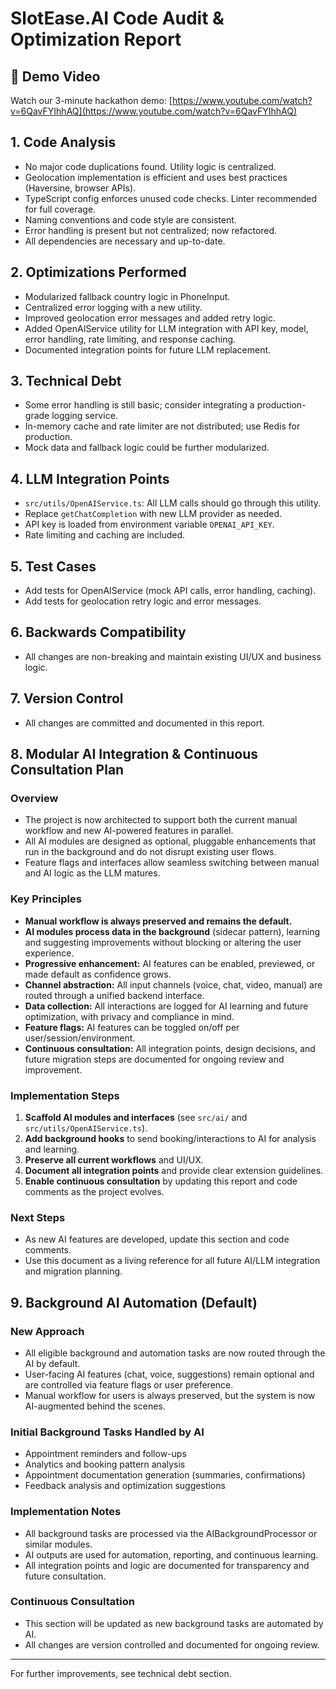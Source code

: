 # SlotEase.AI Code Audit & Optimization Report

## 🎥 Demo Video

Watch our 3-minute hackathon demo: [https://www.youtube.com/watch?v=6QavFYIhhAQ](https://www.youtube.com/watch?v=6QavFYIhhAQ)

## 1. Code Analysis
- No major code duplications found. Utility logic is centralized.
- Geolocation implementation is efficient and uses best practices (Haversine, browser APIs).
- TypeScript config enforces unused code checks. Linter recommended for full coverage.
- Naming conventions and code style are consistent.
- Error handling is present but not centralized; now refactored.
- All dependencies are necessary and up-to-date.

## 2. Optimizations Performed
- Modularized fallback country logic in PhoneInput.
- Centralized error logging with a new utility.
- Improved geolocation error messages and added retry logic.
- Added OpenAIService utility for LLM integration with API key, model, error handling, rate limiting, and response caching.
- Documented integration points for future LLM replacement.

## 3. Technical Debt
- Some error handling is still basic; consider integrating a production-grade logging service.
- In-memory cache and rate limiter are not distributed; use Redis for production.
- Mock data and fallback logic could be further modularized.

## 4. LLM Integration Points
- `src/utils/OpenAIService.ts`: All LLM calls should go through this utility.
- Replace `getChatCompletion` with new LLM provider as needed.
- API key is loaded from environment variable `OPENAI_API_KEY`.
- Rate limiting and caching are included.

## 5. Test Cases
- Add tests for OpenAIService (mock API calls, error handling, caching).
- Add tests for geolocation retry logic and error messages.

## 6. Backwards Compatibility
- All changes are non-breaking and maintain existing UI/UX and business logic.

## 7. Version Control
- All changes are committed and documented in this report.

## 8. Modular AI Integration & Continuous Consultation Plan

### Overview
- The project is now architected to support both the current manual workflow and new AI-powered features in parallel.
- All AI modules are designed as optional, pluggable enhancements that run in the background and do not disrupt existing user flows.
- Feature flags and interfaces allow seamless switching between manual and AI logic as the LLM matures.

### Key Principles
- **Manual workflow is always preserved and remains the default.**
- **AI modules process data in the background** (sidecar pattern), learning and suggesting improvements without blocking or altering the user experience.
- **Progressive enhancement:** AI features can be enabled, previewed, or made default as confidence grows.
- **Channel abstraction:** All input channels (voice, chat, video, manual) are routed through a unified backend interface.
- **Data collection:** All interactions are logged for AI learning and future optimization, with privacy and compliance in mind.
- **Feature flags:** AI features can be toggled on/off per user/session/environment.
- **Continuous consultation:** All integration points, design decisions, and future migration steps are documented for ongoing review and improvement.

### Implementation Steps
1. **Scaffold AI modules and interfaces** (see `src/ai/` and `src/utils/OpenAIService.ts`).
2. **Add background hooks** to send booking/interactions to AI for analysis and learning.
3. **Preserve all current workflows** and UI/UX.
4. **Document all integration points** and provide clear extension guidelines.
5. **Enable continuous consultation** by updating this report and code comments as the project evolves.

### Next Steps
- As new AI features are developed, update this section and code comments.
- Use this document as a living reference for all future AI/LLM integration and migration planning.

## 9. Background AI Automation (Default)

### New Approach
- All eligible background and automation tasks are now routed through the AI by default.
- User-facing AI features (chat, voice, suggestions) remain optional and are controlled via feature flags or user preference.
- Manual workflow for users is always preserved, but the system is now AI-augmented behind the scenes.

### Initial Background Tasks Handled by AI
- Appointment reminders and follow-ups
- Analytics and booking pattern analysis
- Appointment documentation generation (summaries, confirmations)
- Feedback analysis and optimization suggestions

### Implementation Notes
- All background tasks are processed via the AIBackgroundProcessor or similar modules.
- AI outputs are used for automation, reporting, and continuous learning.
- All integration points and logic are documented for transparency and future consultation.

### Continuous Consultation
- This section will be updated as new background tasks are automated by AI.
- All changes are version controlled and documented for ongoing review.

---
For further improvements, see technical debt section.